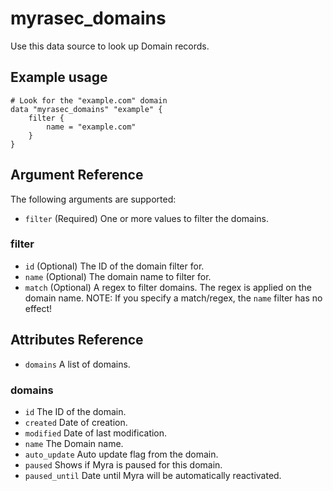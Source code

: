 # myrasec_domains

Use this data source to look up Domain records.

## Example usage

```hcl
# Look for the "example.com" domain
data "myrasec_domains" "example" {
    filter {
        name = "example.com"
    }
}
```

## Argument Reference

The following arguments are supported:

* `filter` (Required) One or more values to filter the domains.

### filter
* `id` (Optional) The ID of the domain filter for.
* `name` (Optional) The domain name to filter for.
* `match` (Optional) A regex to filter domains. The regex is applied on the domain name. NOTE: If you specify a match/regex, the `name` filter has no effect!

## Attributes Reference
* `domains` A list of domains.

### domains
* `id` The ID of the domain.
* `created` Date of creation.
* `modified` Date of last modification.
* `name` The Domain name.
* `auto_update` Auto update flag from the domain.
* `paused` Shows if Myra is paused for this domain.
* `paused_until` Date until Myra will be automatically reactivated.
